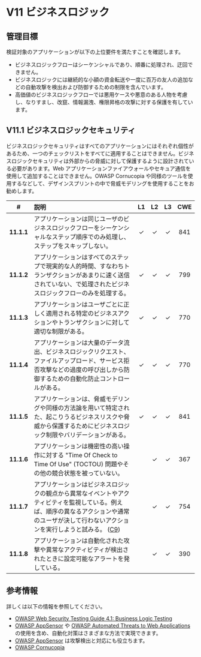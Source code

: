 # V11 ビジネスロジック

## 管理目標

検証対象のアプリケーションが以下の上位要件を満たすことを確認します。

* ビジネスロジックフローはシーケンシャルであり、順番に処理され、迂回できません。
* ビジネスロジックには継続的な小額の資金転送や一度に百万の友人の追加などの自動攻撃を検出および防御するための制限を含んでいます。
* 高価値のビジネスロジックフローでは悪用ケースや悪意のある人物を考慮し、なりすまし、改竄、情報漏洩、権限昇格の攻撃に対する保護を有しています。

## V11.1 ビジネスロジックセキュリティ

ビジネスロジックセキュリティはすべてのアプリケーションにはそれぞれ個性があるため、一つのチェックリストをすべてに適用することはできません。ビジネスロジックセキュリティは外部からの脅威に対して保護するように設計されている必要があります。Web アプリケーションファイアウォールやセキュア通信を使用して追加することはできません。OWASP Cornucopia や同様のツールを使用するなどして、デザインスプリントの中で脅威モデリングを使用することをお勧めします。

| # | 説明 | L1 | L2 | L3 | CWE |
| :---: | :--- | :---: | :---:| :---: | :---: |
| **11.1.1** | アプリケーションは同じユーザのビジネスロジックフローをシーケンシャルなステップ順序でのみ処理し、ステップをスキップしない。 | ✓ | ✓ | ✓ | 841 |
| **11.1.2** | アプリケーションはすべてのステップで現実的な人的時間、すなわちトランザクションがあまりに速く送信されていない、で処理されたビジネスロジックフローのみを処理する。 | ✓ | ✓ | ✓ | 799 |
| **11.1.3** | アプリケーションはユーザごとに正しく適用される特定のビジネスアクションやトランザクションに対して適切な制限がある。 | ✓ | ✓ | ✓ | 770 |
| **11.1.4** | アプリケーションは大量のデータ流出、ビジネスロジックリクエスト、ファイルアップロード、サービス拒否攻撃などの過度の呼び出しから防御するための自動化防止コントロールがある。 | ✓ | ✓ | ✓ | 770 |
| **11.1.5** | アプリケーションは、脅威モデリングや同様の方法論を用いて特定された、起こりうるビジネスリスクや脅威から保護するためにビジネスロジック制限やバリデーションがある。 | ✓ | ✓ | ✓ | 841 |
| **11.1.6** | アプリケーションは機密性の高い操作に対する "Time Of Check to Time Of Use" (TOCTOU) 問題やその他の競合状態を被っていない。 | | ✓ | ✓ | 367 |
| **11.1.7** | アプリケーションはビジネスロジックの観点から異常なイベントやアクティビティを監視している。例えば、順序の異なるアクションや通常のユーザが決して行わないアクションを実行しようと試みる。 ([C9](https://owasp.org/www-project-proactive-controls/#div-numbering)) | | ✓ | ✓ | 754 |
| **11.1.8** | アプリケーションは自動化された攻撃や異常なアクティビティが検出されたときに設定可能なアラートを発している。 | | ✓ | ✓ | 390 |

## 参考情報

詳しくは以下の情報を参照してください。

* [OWASP Web Security Testing Guide 4.1: Business Logic Testing](https://owasp.org/www-project-web-security-testing-guide/v41/4-Web_Application_Security_Testing/10-Business_Logic_Testing/README.html)
* [OWASP AppSensor](https://github.com/jtmelton/appsensor) や [OWASP Automated Threats to Web Applications](https://owasp.org/www-project-automated-threats-to-web-applications/) の使用を含め、自動化対策はさまざまな方法で実現できます。
* [OWASP AppSensor](https://github.com/jtmelton/appsensor) は攻撃検出と対応にも役立ちます。
* [OWASP Cornucopia](https://owasp.org/www-project-cornucopia/)
